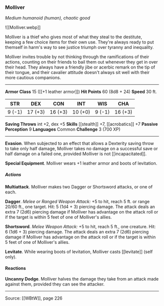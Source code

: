### Molliver
_Medium humanoid (human), chaotic good_

![[Molliver.webp]]

Molliver is a thief who gives most of what they steal to the destitute, keeping a few choice items for their own use. They're always ready to put themself in harm's way to see justice triumph over tyranny and inequality.

Molliver invites trouble by not thinking through the ramifications of their actions, counting on their friends to bail them out whenever they get in over their head. They always have a friendly jibe or acerbic remark on the tip of their tongue, and their cavalier attitude doesn't always sit well with their more cautious companions.




---

**Armor Class** 15 ([[+1 leather armor]])
**Hit Points** 60 (8d8 + 24)
**Speed** 30 ft.

| STR     | DEX     | CON     | INT     | WIS     | CHA     |
|---------|---------|---------|---------|---------|---------|
| 9 (-1) | 17 (+3) | 16 (+3) | 10 (+0) | 9 (-1) | 16 (+3) |

**Saving Throws** int +2, dex +5
**Skills** [[stealth]] +7, [[acrobatics]] +7
**Passive Perception** 9
**Languages** Common
**Challenge** 3 (700 XP)

---

**Evasion**. When subjected to an effect that allows a Dexterity saving throw to take only half damage, Molliver takes no damage on a successful save or half damage on a failed one, provided Molliver is not [[incapacitated]].

**Special Equipment**. Molliver wears  +1 leather armor and boots of levitation.

##### Actions
**Multiattack**. Molliver makes two Dagger or Shortsword attacks, or one of each.

**Dagger**. _Melee or Ranged Weapon Attack:_ +5 to hit, reach 5 ft. or range 20/60 ft., one target. Hit: 5 (1d4 + 3) piercing damage. The attack deals an extra 7 (2d6) piercing damage if Molliver has advantage on the attack roll or if the target is within 5 feet of one of Molliver's allies.

**Shortsword**. _Melee Weapon Attack:_ +5 to hit, reach 5 ft., one creature. Hit: 6 (1d6 + 3) piercing damage. The attack deals an extra 7 (2d6) piercing damage if Molliver has advantage on the attack roll or if the target is within 5 feet of one of Molliver's allies.

**Levitate**. While wearing boots of levitation, Molliver casts [[levitate]] (self only).

#### Reactions
**Uncanny Dodge**. Molliver halves the damage they take from an attack made against them, provided they can see the attacker.


---

Source: [[WBtW]], page 226